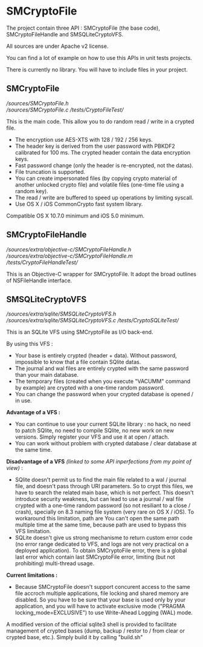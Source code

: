 SMCryptoFile
============

The project contain three API : SMCryptoFile (the base code), SMCryptoFileHandle and SMSQLiteCryptoVFS.

All sources are under Apache v2 license.

You can find a lot of example on how to use this APIs in unit tests projects.

There is currently no library. You will have to include files in your project.


## SMCryptoFile ##

*/sources/SMCryptoFile.h*  
*/sources/SMCryptoFile.c*
*/tests/CryptoFileTest/*

This is the main code. This allow you to do random read / write in a crypted file.

* The encryption use AES-XTS with 128 / 192 / 256 keys.
* The header key is derived from the user password with PBKDF2 calibrated for 100 ms. The crypted header contain the data encryption keys.
* Fast password change (only the header is re-encrypted, not the datas).
* File truncation is supported.
* You can create impersonated files (by copying crypto material of another unlocked crypto file) and volatile files (one-time file using a random key).
* The read / write are buffered to speed up operations by limiting syscall.
* Use OS X / iOS CommonCrypto fast system library.

Compatible OS X 10.7.0 minimum and iOS 5.0 minimum.

## SMCryptoFileHandle ##

*/sources/extra/objective-c/SMCryptoFileHandle.h*  
*/sources/extra/objective-c/SMCryptoFileHandle.m*
*/tests/CryptoFileHandleTest/*

This is an Objective-C wrapper for SMCryptoFile. It adopt the broad outlines of NSFileHandle interface.


## SMSQLiteCryptoVFS ##

*/sources/extra/sqlite/SMSQLiteCryptoVFS.h*  
*/sources/extra/sqlite/SMSQLiteCryptoVFS.c*
*/tests/CryptoSQLiteTest/*

This is an SQLite VFS using SMCryptoFile as I/O back-end.

By using this VFS :

* Your base is entirely crypted (header + data). Without password, impossible to know that a file contain SQlite datas.
* The journal and wal files are entirely crypted with the same password than your main database.
* The temporary files (created when you execute "VACUMM" command by example) are crypted with a one-time random password.
* You can change the password when your crypted database is opened / in use.

**Advantage of a VFS :**

* You can continue to use your current SQLite library : no hack, no need to patch SQlite, no need to compile SQlite, no new work on new versions. Simply register your VFS and use it at open / attach.  
* You can work without problem with crypted database / clear database at the same time.

**Disadvantage of a VFS** *(linked to some API inperfections from my point of view)* :

* SQlite doesn't permit us to find the main file related to a wal / journal file, and doesn't pass through URI parameters. So to crypt this files, we have to search the related main base, which is not perfect. This doesn't introduce security weakness, but can lead to use a journal / wal file crypted with a one-time random password (so not resiliant to a close / crash), specially on 8.3 naming file system (very rare on OS X / iOS). To workaround this limitation, path are You can't open the same path multiple time at the same time, because path are used to bypass this VFS limitation.
* SQLite doesn't give us strong mechanisme to return custom error code (no error range dedicated to VFS, and logs are not very practical on a deployed application). To obtain SMCryptoFile error, there is a global last error which contain last SMCryptoFile error, limiting (but not prohibiting) multi-thread usage.

**Current limitations :**

* Because SMCryptoFile doesn't support concurent access to the same file accroch multiple applications, file locking and shared memory are disabled. So you have to be sure that your base is used only by your application, and you will have to activate exclusive mode ("PRAGMA locking_mode=EXCLUSIVE") to use Write-Ahead Logging (WAL) mode.

A modified version of the official sqlite3 shell is provided to facilitate management of crypted bases (dump, backup / restor to / from clear or crypted base, etc.). Simply build it by calling "build.sh"
